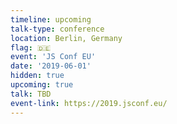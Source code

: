 ```yaml
---
timeline: upcoming
talk-type: conference
location: Berlin, Germany
flag: 🇩🇪
event: 'JS Conf EU'
date: '2019-06-01'
hidden: true
upcoming: true
talk: TBD
event-link: https://2019.jsconf.eu/
---
```

